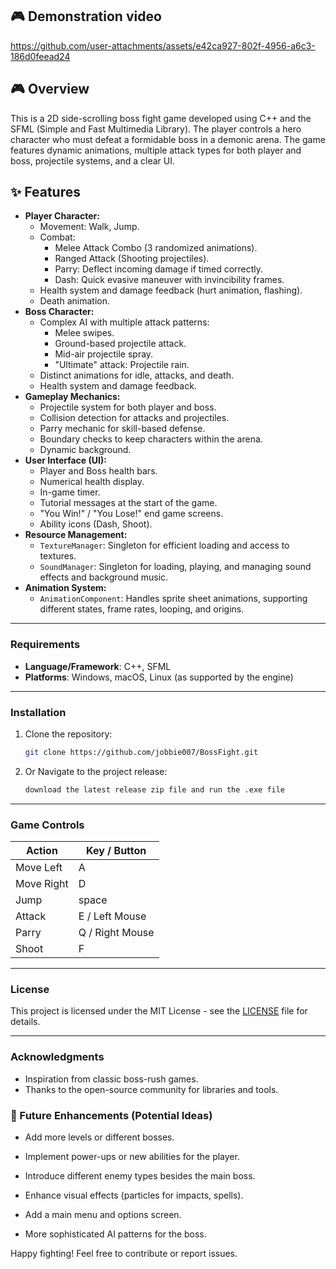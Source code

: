 ## 🎮 Demonstration video
https://github.com/user-attachments/assets/e42ca927-802f-4956-a6c3-186d0feead24


## 🎮 Overview

This is a 2D side-scrolling boss fight game developed using C++ and the SFML (Simple and Fast Multimedia Library). The player controls a hero character who must defeat a formidable boss in a demonic arena. The game features dynamic animations, multiple attack types for both player and boss, projectile systems, and a clear UI.

## ✨ Features

*   **Player Character:**
    *   Movement: Walk, Jump.
    *   Combat:
        *   Melee Attack Combo (3 randomized animations).
        *   Ranged Attack (Shooting projectiles).
        *   Parry: Deflect incoming damage if timed correctly.
        *   Dash: Quick evasive maneuver with invincibility frames.
    *   Health system and damage feedback (hurt animation, flashing).
    *   Death animation.
*   **Boss Character:**
    *   Complex AI with multiple attack patterns:
        *   Melee swipes.
        *   Ground-based projectile attack.
        *   Mid-air projectile spray.
        *   "Ultimate" attack: Projectile rain.
    *   Distinct animations for idle, attacks, and death.
    *   Health system and damage feedback.
*   **Gameplay Mechanics:**
    *   Projectile system for both player and boss.
    *   Collision detection for attacks and projectiles.
    *   Parry mechanic for skill-based defense.
    *   Boundary checks to keep characters within the arena.
    *   Dynamic background.
*   **User Interface (UI):**
    *   Player and Boss health bars.
    *   Numerical health display.
    *   In-game timer.
    *   Tutorial messages at the start of the game.
    *   "You Win!" / "You Lose!" end game screens.
    *   Ability icons (Dash, Shoot).
*   **Resource Management:**
    *   `TextureManager`: Singleton for efficient loading and access to textures.
    *   `SoundManager`: Singleton for loading, playing, and managing sound effects and background music.
*   **Animation System:**
    *   `AnimationComponent`: Handles sprite sheet animations, supporting different states, frame rates, looping, and origins.


---

### Requirements

* **Language/Framework**: C++, SFML
* **Platforms**: Windows, macOS, Linux (as supported by the engine)

---

### Installation

1. Clone the repository:

   ```bash
   git clone https://github.com/jobbie007/BossFight.git
   ```
2. Or Navigate to the project release:

   ```bash
   download the latest release zip file and run the .exe file 
   ```

---

### Game Controls

| Action     | Key / Button    |
| ---------- | --------------- |
| Move Left  | A               |
| Move Right | D               |
| Jump       | space           |
| Attack     | E / Left Mouse  |
| Parry      | Q / Right Mouse |
| Shoot      | F               |

---

### License

This project is licensed under the MIT License - see the [LICENSE](LICENSE) file for details.

---

### Acknowledgments

* Inspiration from classic boss-rush games.
* Thanks to the open-source community for libraries and tools.

### 🚀 Future Enhancements (Potential Ideas)
* Add more levels or different bosses.

* Implement power-ups or new abilities for the player.

* Introduce different enemy types besides the main boss.

* Enhance visual effects (particles for impacts, spells).

* Add a main menu and options screen.

* More sophisticated AI patterns for the boss.

Happy fighting! Feel free to contribute or report issues.
